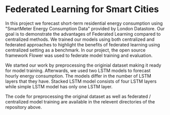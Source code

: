# Federated Learning for Smart Cities

In this project we forecast short-term residential energy consumption using "SmartMeter Energy Consumption Data" provided by London Datastore. Our goal is to demonstrate the advantages of Federated Learning compared to centralized methods. We trained our models using both centralized and federated approaches to highlight the benefits of federated learning using centralized setting as a benchmark. In our project, the open source framework Flower was used to federate model training and evaluation. 

We started our work by preprocessing the originial dataset making it ready for model training. Afterwards, we used two LSTM models to forecast hourly energy consumption. The models differ in the number of LSTM layers that they have. Stacked LSTM model consists of four LSTM layers while simple LSTM model has only one LSTM layer. 

The code for preprocessing the original dataset as well as federated / centralized model training are available in the relevent directories of the repository above.
